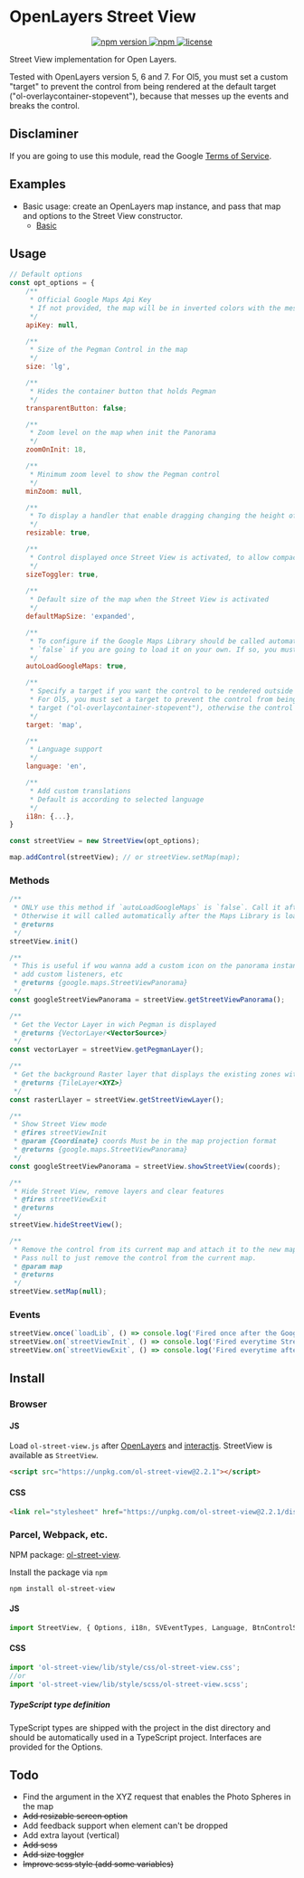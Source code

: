 # OpenLayers Street View

<p align="center">
    <a href="https://www.npmjs.com/package/ol-street-view">
        <img src="https://img.shields.io/npm/v/ol-street-view.svg" alt="npm version">
    </a>
    <a href="https://img.shields.io/npm/dm/ol-street-view">
        <img alt="npm" src="https://img.shields.io/npm/dm/ol-street-view">
    </a>
    <a href="https://github.com/gastonzalba/ol-street-view/blob/master/LICENSE">
        <img src="https://img.shields.io/npm/l/ol-street-view.svg" alt="license">
    </a>
</p>

Street View implementation for Open Layers.

Tested with OpenLayers version 5, 6 and 7. For Ol5, you must set a custom "target" to prevent the control from being rendered at the default target ("ol-overlaycontainer-stopevent"), because that messes up the events and breaks the control.

## Disclaminer

If you are going to use this module, read the Google [Terms of Service](https://www.google.com/help/terms_maps/).

## Examples

-   Basic usage: create an OpenLayers map instance, and pass that map and options to the Street View constructor.
    -   [Basic](https://raw.githack.com/GastonZalba/ol-street-view/v2.2.1/examples/basic.html)

## Usage

```js
// Default options
const opt_options = {
    /**
     * Official Google Maps Api Key
     * If not provided, the map will be in inverted colors with the message "For development purposes only"
     */
    apiKey: null,

    /**
     * Size of the Pegman Control in the map
     */
    size: 'lg',

    /**
     * Hides the container button that holds Pegman
     */
    transparentButton: false;

    /**
     * Zoom level on the map when init the Panorama
     */
    zoomOnInit: 18, 

    /**
     * Minimum zoom level to show the Pegman control
     */
    minZoom: null,

    /**
     * To display a handler that enable dragging changing the height of the layout
     */
    resizable: true,

    /**
     * Control displayed once Street View is activated, to allow compact/expand the size of the map
     */
    sizeToggler: true,
    
    /**
     * Default size of the map when the Street View is activated
     */
    defaultMapSize: 'expanded',

    /**
     * To configure if the Google Maps Library should be called automatically.
     * `false` if you are going to load it on your own. If so, you must run the `init` method AFTER the library is loaded. In this case the event 'loadLib' will not be fired.
     */
    autoLoadGoogleMaps: true,

    /**
     * Specify a target if you want the control to be rendered outside of the map's viewport.
     * For Ol5, you must set a target to prevent the control from being rendered at the default
     * target ("ol-overlaycontainer-stopevent"), otherwise the control will not work.
     */
    target: 'map',

    /**
     * Language support
     */
    language: 'en',

    /**
     * Add custom translations
     * Default is according to selected language
     */
    i18n: {...},
}

const streetView = new StreetView(opt_options);

map.addControl(streetView); // or streetView.setMap(map);

```

### Methods
```js
/**
 * ONLY use this method if `autoLoadGoogleMaps` is `false`. Call it after the Google Maps library is loaded.
 * Otherwise it will called automatically after the Maps Library is loaded.
 * @returns
 */
streetView.init()

/**
 * This is useful if wou wanna add a custom icon on the panorama instance,
 * add custom listeners, etc
 * @returns {google.maps.StreetViewPanorama}
 */
const googleStreetViewPanorama = streetView.getStreetViewPanorama();

/**
 * Get the Vector Layer in wich Pegman is displayed
 * @returns {VectorLayer<VectorSource>}
 */
const vectorLayer = streetView.getPegmanLayer();

/**
 * Get the background Raster layer that displays the existing zones with Street View available
 * @returns {TileLayer<XYZ>}
 */
const rasterLlayer = streetView.getStreetViewLayer();

/**
 * Show Street View mode
 * @fires streetViewInit
 * @param {Coordinate} coords Must be in the map projection format
 * @returns {google.maps.StreetViewPanorama}
 */
const googleStreetViewPanorama = streetView.showStreetView(coords);

/**
 * Hide Street View, remove layers and clear features
 * @fires streetViewExit
 * @returns
 */
streetView.hideStreetView();

/**
 * Remove the control from its current map and attach it to the new map. 
 * Pass null to just remove the control from the current map. 
 * @param map
 * @returns
 */
streetView.setMap(null);

```

### Events
```js
streetView.once(`loadLib`, () => console.log('Fired once after the Google library is loaded'))
streetView.on(`streetViewInit`, () => console.log('Fired everytime Street View mode is activated'))
streetView.on(`streetViewExit`, () => console.log('Fired everytime after is exited'))
```

## Install

### Browser

#### JS

Load `ol-street-view.js` after [OpenLayers](https://www.npmjs.com/package/ol) and [interactjs](https://www.npmjs.com/package/interactjs). StreetView is available as `StreetView`.

```HTML
<script src="https://unpkg.com/ol-street-view@2.2.1"></script>
```

#### CSS

```HTML
<link rel="stylesheet" href="https://unpkg.com/ol-street-view@2.2.1/dist/css/ol-street-view.min.css" />
```

### Parcel, Webpack, etc.

NPM package: [ol-street-view](https://www.npmjs.com/package/ol-street-view).

Install the package via `npm`

    npm install ol-street-view

#### JS

```js
import StreetView, { Options, i18n, SVEventTypes, Language, BtnControlSize, MapSize } from 'ol-street-view';
```

#### CSS

```js
import 'ol-street-view/lib/style/css/ol-street-view.css';
//or
import 'ol-street-view/lib/style/scss/ol-street-view.scss';
```

##### TypeScript type definition

TypeScript types are shipped with the project in the dist directory and should be automatically used in a TypeScript project. Interfaces are provided for the Options.

## Todo

-   Find the argument in the XYZ request that enables the Photo Spheres in the map
-   ~~Add resizable screen option~~
-   Add feedback support when element can't be dropped
-   Add extra layout (vertical)
-   ~~Add scss~~
-   ~~Add size toggler~~
-   ~~Improve scss style (add some variables)~~
